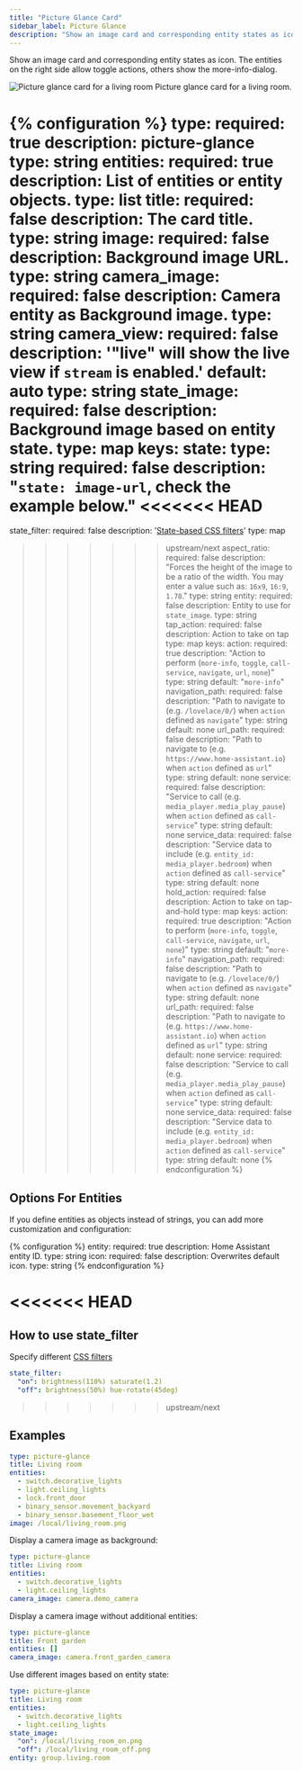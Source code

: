 ```yaml
---
title: "Picture Glance Card"
sidebar_label: Picture Glance
description: "Show an image card and corresponding entity states as icon"
---
```


Show an image card and corresponding entity states as icon. The entities on the right side allow toggle actions, others show the more-info-dialog.

<p class='img'>
  <img src='/images/lovelace/lovelace_picture_glance.gif' alt='Picture glance card for a living room'>
  Picture glance card for a living room.
</p>

{% configuration %}
type:
  required: true
  description: picture-glance
  type: string
entities:
  required: true
  description: List of entities or entity objects.
  type: list
title:
  required: false
  description: The card title.
  type: string
image:
  required: false
  description: Background image URL.
  type: string
camera_image:
  required: false
  description: Camera entity as Background image.
  type: string
camera_view:
  required: false
  description: '"live" will show the live view if `stream` is enabled.'
  default: auto
  type: string
state_image:
  required: false
  description: Background image based on entity state.
  type: map
  keys:
    state:
      type: string
      required: false
      description: "`state: image-url`, check the example below."
<<<<<<< HEAD
=======
state_filter:
  required: false
  description: '[State-based CSS filters](#how-to-use-state_filter)'
  type: map
>>>>>>> upstream/next
aspect_ratio:
  required: false
  description: "Forces the height of the image to be a ratio of the width. You may enter a value such as: `16x9`, `16:9`, `1.78`."
  type: string
entity:
  required: false
  description: Entity to use for `state_image`.
  type: string
tap_action:
  required: false
  description: Action to take on tap
  type: map
  keys:
    action:
      required: true
      description: "Action to perform (`more-info`, `toggle`, `call-service`, `navigate`, `url`, `none`)"
      type: string
      default: "`more-info`"
    navigation_path:
      required: false
      description: "Path to navigate to (e.g. `/lovelace/0/`) when `action` defined as `navigate`"
      type: string
      default: none
    url_path:
      required: false
      description: "Path to navigate to (e.g. `https://www.home-assistant.io`) when `action` defined as `url`"
      type: string
      default: none
    service:
      required: false
      description: "Service to call (e.g. `media_player.media_play_pause`) when `action` defined as `call-service`"
      type: string
      default: none
    service_data:
      required: false
      description: "Service data to include (e.g. `entity_id: media_player.bedroom`) when `action` defined as `call-service`"
      type: string
      default: none
hold_action:
  required: false
  description: Action to take on tap-and-hold
  type: map
  keys:
    action:
      required: true
      description: "Action to perform (`more-info`, `toggle`, `call-service`, `navigate`, `url`, `none`)"
      type: string
      default: "`more-info`"
    navigation_path:
      required: false
      description: "Path to navigate to (e.g. `/lovelace/0/`) when `action` defined as `navigate`"
      type: string
      default: none
    url_path:
      required: false
      description: "Path to navigate to (e.g. `https://www.home-assistant.io`) when `action` defined as `url`"
      type: string
      default: none
    service:
      required: false
      description: "Service to call (e.g. `media_player.media_play_pause`) when `action` defined as `call-service`"
      type: string
      default: none
    service_data:
      required: false
      description: "Service data to include (e.g. `entity_id: media_player.bedroom`) when `action` defined as `call-service`"
      type: string
      default: none
{% endconfiguration %}

## Options For Entities

If you define entities as objects instead of strings, you can add more customization and configuration:

{% configuration %}
entity:
  required: true
  description: Home Assistant entity ID.
  type: string
icon:
  required: false
  description: Overwrites default icon.
  type: string
{% endconfiguration %}

<<<<<<< HEAD
=======
## How to use state_filter

Specify different [CSS filters](https://developer.mozilla.org/en-US/docs/Web/CSS/filter)

```yaml
state_filter:
  "on": brightness(110%) saturate(1.2)
  "off": brightness(50%) hue-rotate(45deg)
```

>>>>>>> upstream/next
## Examples

```yaml
type: picture-glance
title: Living room
entities:
  - switch.decorative_lights
  - light.ceiling_lights
  - lock.front_door
  - binary_sensor.movement_backyard
  - binary_sensor.basement_floor_wet
image: /local/living_room.png
```

Display a camera image as background:

```yaml
type: picture-glance
title: Living room
entities:
  - switch.decorative_lights
  - light.ceiling_lights
camera_image: camera.demo_camera
```

Display a camera image without additional entities:

```yaml
type: picture-glance
title: Front garden
entities: []
camera_image: camera.front_garden_camera
```

Use different images based on entity state:

```yaml
type: picture-glance
title: Living room
entities:
  - switch.decorative_lights
  - light.ceiling_lights
state_image:
  "on": /local/living_room_on.png
  "off": /local/living_room_off.png
entity: group.living.room
```
